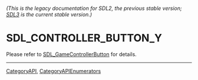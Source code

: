 ###### (This is the legacy documentation for SDL2, the previous stable version; [SDL3](https://wiki.libsdl.org/SDL3/) is the current stable version.)
# SDL_CONTROLLER_BUTTON_Y

Please refer to [SDL_GameControllerButton](SDL_GameControllerButton) for details.

----
[CategoryAPI](CategoryAPI), [CategoryAPIEnumerators](CategoryAPIEnumerators)

